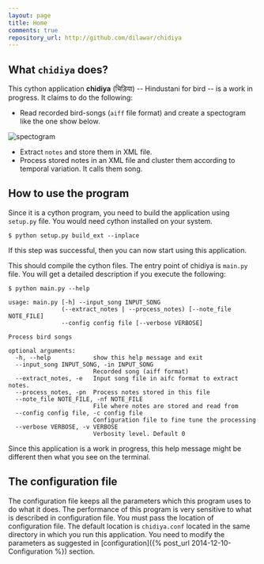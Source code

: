 ```yaml
---
layout: page
title: Home
comments: true
repository_url: http://github.com/dilawar/chidiya
---
```


## What `chidiya` does?

This cython application __chidiya__ (चिड़िया) -- Hindustani for bird -- is a work in
progress. It claims to do the following:

- Read recorded bird-songs (`aiff` file format) and create a spectogram like the one show below.

![spectogram]({{site.url}}/_data/spectogram.png)

- Extract `notes` and store them in XML file.
- Process stored notes in an XML file and cluster them according to temporal
  variation. It calls them song.


## How to use the program 

Since it is a cython program, you need to build the application using `setup.py`
file. You would need cython installed on your system.

    $ python setup.py build_ext --inplace

If this step was successful, then you can now start using this application.


This should compile the cython files. The entry point of chidiya is `main.py`
file. You will get a detailed description if you execute the following:

    $ python main.py --help

    usage: main.py [-h] --input_song INPUT_SONG
                   (--extract_notes | --process_notes) [--note_file NOTE_FILE]
                   --config config file [--verbose VERBOSE]

    Process bird songs

    optional arguments:
      -h, --help            show this help message and exit
      --input_song INPUT_SONG, -in INPUT_SONG
                            Recorded song (aiff format)
      --extract_notes, -e   Input song file in aifc format to extract notes.
      --process_notes, -pn  Process notes stored in this file
      --note_file NOTE_FILE, -nf NOTE_FILE
                            File where notes are stored and read from
      --config config file, -c config file
                            Configuration file to fine tune the processing
      --verbose VERBOSE, -v VERBOSE
                            Verbosity level. Default 0

Since this application is a work in progress, this help message might be
different then what you see on the terminal.

## The configuration file 

The configuration file keeps all the parameters which this program uses to do
what it does. The performance of this program is very sensitive to what is
described in configuration file. You must pass the location of configuration
file. The default location is `chidiya.conf` located in the same directory in
which you run this application. You need to modify the parameters as suggested
in [configuration]({% post_url 2014-12-10-Configuration %}) section.


